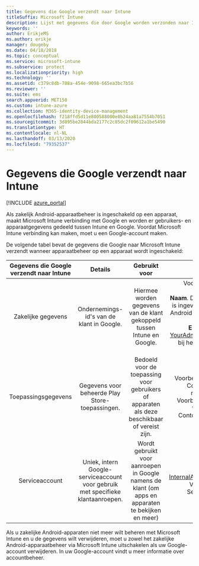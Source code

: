 ```yaml
---
title: Gegevens die Google verzendt naar Intune
titleSuffix: Microsoft Intune
description: Lijst met gegevens die door Google worden verzonden naar Intune.
keywords: ''
author: ErikjeMS
ms.author: erikje
manager: dougeby
ms.date: 04/18/2018
ms.topic: conceptual
ms.service: microsoft-intune
ms.subservice: protect
ms.localizationpriority: high
ms.technology: ''
ms.assetid: c379c8db-788a-454e-9098-665ea3bc7b56
ms.reviewer: ''
ms.suite: ems
search.appverid: MET150
ms.custom: intune-azure
ms.collection: M365-identity-device-management
ms.openlocfilehash: f218ffd5d11e800588000e8b24aa81a7554b7051
ms.sourcegitcommit: 3d895be2844bda2177c2c85dc2f09612a1be5490
ms.translationtype: HT
ms.contentlocale: nl-NL
ms.lasthandoff: 03/13/2020
ms.locfileid: "79352537"
---
```

# <a name="data-google-sends-to-intune"></a>Gegevens die Google verzendt naar Intune

[!INCLUDE [azure_portal](../includes/azure_portal.md)]

Als zakelijk Android-apparaatbeheer is ingeschakeld op een apparaat, maakt Microsoft Intune verbinding met Google en worden er gebruikers- en apparaatgegevens gedeeld tussen Intune en Google. Voordat Microsoft Intune verbinding kan maken, moet u een Google-account maken.

De volgende tabel bevat de gegevens die Google naar Microsoft Intune verzendt wanneer apparaatbeheer op een apparaat wordt ingeschakeld:


| Gegevens die Google verzendt naar Intune | Details | Gebruikt voor | Voorbeeld |
|:---:|:---:|:---:|:---:|
| Zakelijke gegevens | Ondernemings-id's van de klant in Google. | Hiermee worden gegevens van de klant gekoppeld tussen Intune en Google. | Voorbeeld van **enterpriseId**: LC04eik8a6.<br>**Naam**. De naam van de beheerder die is ingevoerd bij het configureren van Android Enterprise. Voorbeeld: Stefan Spel.<br>**E-mailadres beheerder**. YourAdmin@gmail.com die is gebruikt bij het configureren van Android Enterprise. |
| Toepassingsgegevens | Gegevens voor beheerde Play Store-toepassingen. | Bedoeld voor de toepassing voor gebruikers of apparaten als deze beschikbaar of vereist zijn. | Voorbeeld van **Toepassingsnaam**: Contoso-toepassing voor magazijninventarisatie.<br>Voorbeeld van **unieke id voor de toepassing**: app:com. Contoso.magazijn.inventarisatie |
| Serviceaccount | Uniek, intern Google-serviceaccount voor gebruik met specifieke klantaanroepen. | Wordt gebruikt voor aanroepen in Google namens de klant (om apps en apparaten te bekijken en meer) | Voorbeeld van **naam**: InternalAccount@InternalService.com.<br>Voorbeeld van **Sleutels**: ServiceAccountPassword |


Als u zakelijke Android-apparaten niet meer wilt beheren met Microsoft Intune en u de gegevens wilt verwijderen, moet u zowel het zakelijke Android-apparaatbeheer via Microsoft Intune uitschakelen als uw Google-account verwijderen. In uw Google-account vindt u meer informatie over accountbeheer.


